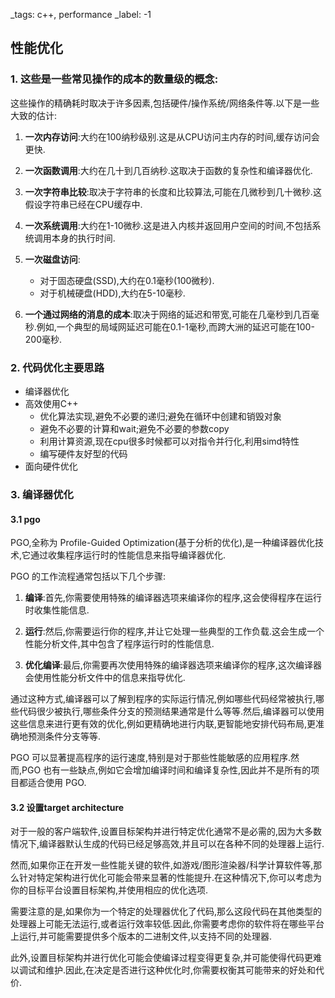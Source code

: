 _tags: c++, performance
_label: -1

## 性能优化

### 1. 这些是一些常见操作的成本的数量级的概念:

这些操作的精确耗时取决于许多因素,包括硬件/操作系统/网络条件等.以下是一些大致的估计:

1. **一次内存访问**:大约在100纳秒级别.这是从CPU访问主内存的时间,缓存访问会更快.

2. **一次函数调用**:大约在几十到几百纳秒.这取决于函数的复杂性和编译器优化.

3. **一次字符串比较**:取决于字符串的长度和比较算法,可能在几微秒到几十微秒.这假设字符串已经在CPU缓存中.

4. **一次系统调用**:大约在1-10微秒.这是进入内核并返回用户空间的时间,不包括系统调用本身的执行时间.

5. **一次磁盘访问**:
   - 对于固态硬盘(SSD),大约在0.1毫秒(100微秒).
   - 对于机械硬盘(HDD),大约在5-10毫秒.

6. **一个通过网络的消息的成本**:取决于网络的延迟和带宽,可能在几毫秒到几百毫秒.例如,一个典型的局域网延迟可能在0.1-1毫秒,而跨大洲的延迟可能在100-200毫秒.


### 2. 代码优化主要思路
* 编译器优化
* 高效使用C++
  * 优化算法实现,避免不必要的递归;避免在循环中创建和销毁对象
  * 避免不必要的计算和wait;避免不必要的参数copy
  * 利用计算资源,现在cpu很多时候都可以对指令并行化,利用simd特性
  * 编写硬件友好型的代码
* 面向硬件优化

### 3. 编译器优化
#### 3.1 pgo
PGO,全称为 Profile-Guided Optimization(基于分析的优化),是一种编译器优化技术,它通过收集程序运行时的性能信息来指导编译器优化.

PGO 的工作流程通常包括以下几个步骤:

1. **编译**:首先,你需要使用特殊的编译器选项来编译你的程序,这会使得程序在运行时收集性能信息.

2. **运行**:然后,你需要运行你的程序,并让它处理一些典型的工作负载.这会生成一个性能分析文件,其中包含了程序运行时的性能信息.

3. **优化编译**:最后,你需要再次使用特殊的编译器选项来编译你的程序,这次编译器会使用性能分析文件中的信息来指导优化.

通过这种方式,编译器可以了解到程序的实际运行情况,例如哪些代码经常被执行,哪些代码很少被执行,哪些条件分支的预测结果通常是什么等等.然后,编译器可以使用这些信息来进行更有效的优化,例如更精确地进行内联,更智能地安排代码布局,更准确地预测条件分支等等.

PGO 可以显著提高程序的运行速度,特别是对于那些性能敏感的应用程序.然而,PGO 也有一些缺点,例如它会增加编译时间和编译复杂性,因此并不是所有的项目都适合使用 PGO.

#### 3.2 设置target architecture
对于一般的客户端软件,设置目标架构并进行特定优化通常不是必需的,因为大多数情况下,编译器默认生成的代码已经足够高效,并且可以在各种不同的处理器上运行.

然而,如果你正在开发一些性能关键的软件,如游戏/图形渲染器/科学计算软件等,那么针对特定架构进行优化可能会带来显著的性能提升.在这种情况下,你可以考虑为你的目标平台设置目标架构,并使用相应的优化选项.

需要注意的是,如果你为一个特定的处理器优化了代码,那么这段代码在其他类型的处理器上可能无法运行,或者运行效率较低.因此,你需要考虑你的软件将在哪些平台上运行,并可能需要提供多个版本的二进制文件,以支持不同的处理器.

此外,设置目标架构并进行优化可能会使编译过程变得更复杂,并可能使得代码更难以调试和维护.因此,在决定是否进行这种优化时,你需要权衡其可能带来的好处和代价.

